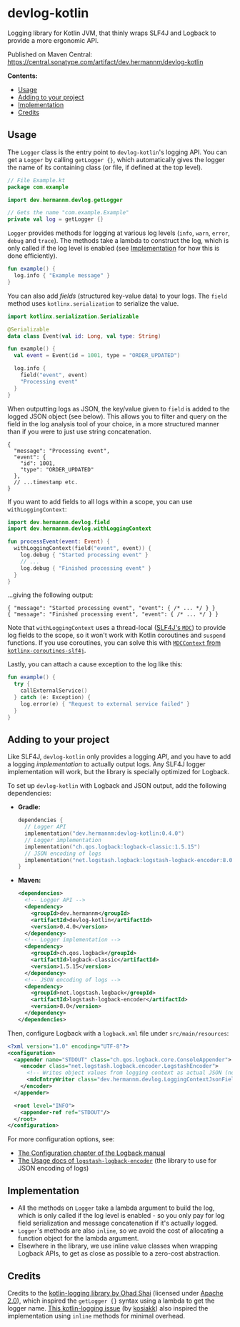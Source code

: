 # devlog-kotlin

Logging library for Kotlin JVM, that thinly wraps SLF4J and Logback to provide a more ergonomic API.

Published on Maven Central: https://central.sonatype.com/artifact/dev.hermannm/devlog-kotlin

**Contents:**

- [Usage](#usage)
- [Adding to your project](#adding-to-your-project)
- [Implementation](#implementation)
- [Credits](#credits)

## Usage

The `Logger` class is the entry point to `devlog-kotlin`'s logging API. You can get a `Logger` by
calling `getLogger {}`, which automatically gives the logger the name of its containing class (or
file, if defined at the top level).

```kotlin
// File Example.kt
package com.example

import dev.hermannm.devlog.getLogger

// Gets the name "com.example.Example"
private val log = getLogger {}
```

`Logger` provides methods for logging at various log levels (`info`, `warn`, `error`, `debug` and
`trace`). The methods take a lambda to construct the log, which is only called if the log level is
enabled (see [Implementation](#implementation) for how this is done efficiently).

```kotlin
fun example() {
  log.info { "Example message" }
}
```

You can also add _fields_ (structured key-value data) to your logs. The `field` method uses
`kotlinx.serialization` to serialize the value.

```kotlin
import kotlinx.serialization.Serializable

@Serializable
data class Event(val id: Long, val type: String)

fun example() {
  val event = Event(id = 1001, type = "ORDER_UPDATED")

  log.info {
    field("event", event)
    "Processing event"
  }
}
```

When outputting logs as JSON, the key/value given to `field` is added to the logged JSON object (see
below). This allows you to filter and query on the field in the log analysis tool of your choice, in
a more structured manner than if you were to just use string concatenation.

<!-- prettier-ignore -->

```jsonc
{
  "message": "Processing event",
  "event": {
    "id": 1001,
    "type": "ORDER_UPDATED"
  },
  // ...timestamp etc.
}
```

If you want to add fields to all logs within a scope, you can use `withLoggingContext`:

```kotlin
import dev.hermannm.devlog.field
import dev.hermannm.devlog.withLoggingContext

fun processEvent(event: Event) {
  withLoggingContext(field("event", event)) {
    log.debug { "Started processing event" }
    // ...
    log.debug { "Finished processing event" }
  }
}
```

...giving the following output:

```jsonc
{ "message": "Started processing event", "event": { /* ... */ } }
{ "message": "Finished processing event", "event": { /* ... */ } }
```

Note that `withLoggingContext` uses a thread-local
([SLF4J's `MDC`](https://logback.qos.ch/manual/mdc.html)) to provide log fields to the scope, so it
won't work with Kotlin coroutines and `suspend` functions. If you use coroutines, you can solve this
with
[`MDCContext` from
`kotlinx-coroutines-slf4j`](https://kotlinlang.org/api/kotlinx.coroutines/kotlinx-coroutines-slf4j/kotlinx.coroutines.slf4j/-m-d-c-context/).

Lastly, you can attach a cause exception to the log like this:

```kotlin
fun example() {
  try {
    callExternalService()
  } catch (e: Exception) {
    log.error(e) { "Request to external service failed" }
  }
}
```

## Adding to your project

Like SLF4J, `devlog-kotlin` only provides a logging _API_, and you have to add a logging
_implementation_ to actually output logs. Any SLF4J logger implementation will work, but the
library is specially optimized for Logback.

To set up `devlog-kotlin` with Logback and JSON output, add the following dependencies:

- **Gradle:**
  ```kotlin
  dependencies {
    // Logger API
    implementation("dev.hermannm:devlog-kotlin:0.4.0")
    // Logger implementation
    implementation("ch.qos.logback:logback-classic:1.5.15")
    // JSON encoding of logs
    implementation("net.logstash.logback:logstash-logback-encoder:8.0")
  }
  ```
- **Maven:**
  ```xml
  <dependencies>
    <!-- Logger API -->
    <dependency>
      <groupId>dev.hermannm</groupId>
      <artifactId>devlog-kotlin</artifactId>
      <version>0.4.0</version>
    </dependency>
    <!-- Logger implementation -->
    <dependency>
      <groupId>ch.qos.logback</groupId>
      <artifactId>logback-classic</artifactId>
      <version>1.5.15</version>
    </dependency>
    <!-- JSON encoding of logs -->
    <dependency>
      <groupId>net.logstash.logback</groupId>
      <artifactId>logstash-logback-encoder</artifactId>
      <version>8.0</version>
    </dependency>
  </dependencies>
  ```

Then, configure Logback with a `logback.xml` file under `src/main/resources`:

```xml
<?xml version="1.0" encoding="UTF-8"?>
<configuration>
  <appender name="STDOUT" class="ch.qos.logback.core.ConsoleAppender">
    <encoder class="net.logstash.logback.encoder.LogstashEncoder">
      <!-- Writes object values from logging context as actual JSON (not escaped) -->
      <mdcEntryWriter class="dev.hermannm.devlog.LoggingContextJsonFieldWriter"/>
    </encoder>
  </appender>

  <root level="INFO">
    <appender-ref ref="STDOUT"/>
  </root>
</configuration>
```

For more configuration options, see:

- [The Configuration chapter of the Logback manual](https://logback.qos.ch/manual/configuration.html)
- [The Usage docs of
  `logstash-logback-encoder`](https://github.com/logfellow/logstash-logback-encoder#usage)
  (the library to use for JSON encoding of logs)

## Implementation

- All the methods on `Logger` take a lambda argument to build the log, which is only called if the
  log level is enabled - so you only pay for log field serialization and message concatenation if
  it's actually logged.
- `Logger`'s methods are also `inline`, so we avoid the cost of allocating a function object for the
  lambda argument.
- Elsewhere in the library, we use inline value classes when wrapping Logback APIs, to get as close
  as possible to a zero-cost abstraction.

## Credits

Credits to the [kotlin-logging library by Ohad Shai](https://github.com/oshai/kotlin-logging)
(licensed under
[Apache 2.0](https://github.com/oshai/kotlin-logging/blob/c91fe6ab71b9d3470fae71fb28c453006de4e584/LICENSE)),
which inspired the `getLogger {}` syntax using a lambda to get the logger name.
[This kotlin-logging issue](https://github.com/oshai/kotlin-logging/issues/34) (by
[kosiakk](https://github.com/kosiakk)) also inspired the implementation using `inline` methods for
minimal overhead.
